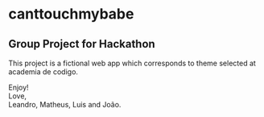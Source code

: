 # canttouchmybabe

## Group Project for Hackathon
 
This project is a fictional web app which corresponds to theme selected at academia de codigo. 

Enjoy!<br> 
Love,<br> 
Leandro, Matheus, Luis and João.
